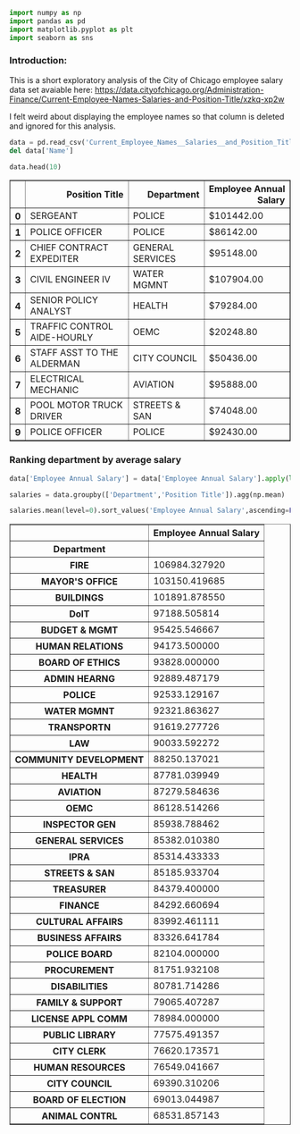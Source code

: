 

```python
import numpy as np
import pandas as pd
import matplotlib.pyplot as plt
import seaborn as sns
```

### Introduction:
This is a short exploratory analysis of the City of Chicago employee salary data set avaiable here: https://data.cityofchicago.org/Administration-Finance/Current-Employee-Names-Salaries-and-Position-Title/xzkq-xp2w

I felt weird about displaying the employee names so that column is deleted and ignored for this analysis.


```python
data = pd.read_csv('Current_Employee_Names__Salaries__and_Position_Titles.csv')
del data['Name']
```


```python
data.head(10)
```




<div>
<table border="1" class="dataframe">
  <thead>
    <tr style="text-align: right;">
      <th></th>
      <th>Position Title</th>
      <th>Department</th>
      <th>Employee Annual Salary</th>
    </tr>
  </thead>
  <tbody>
    <tr>
      <th>0</th>
      <td>SERGEANT</td>
      <td>POLICE</td>
      <td>$101442.00</td>
    </tr>
    <tr>
      <th>1</th>
      <td>POLICE OFFICER</td>
      <td>POLICE</td>
      <td>$86142.00</td>
    </tr>
    <tr>
      <th>2</th>
      <td>CHIEF CONTRACT EXPEDITER</td>
      <td>GENERAL SERVICES</td>
      <td>$95148.00</td>
    </tr>
    <tr>
      <th>3</th>
      <td>CIVIL ENGINEER IV</td>
      <td>WATER MGMNT</td>
      <td>$107904.00</td>
    </tr>
    <tr>
      <th>4</th>
      <td>SENIOR POLICY ANALYST</td>
      <td>HEALTH</td>
      <td>$79284.00</td>
    </tr>
    <tr>
      <th>5</th>
      <td>TRAFFIC CONTROL AIDE-HOURLY</td>
      <td>OEMC</td>
      <td>$20248.80</td>
    </tr>
    <tr>
      <th>6</th>
      <td>STAFF ASST TO THE ALDERMAN</td>
      <td>CITY COUNCIL</td>
      <td>$50436.00</td>
    </tr>
    <tr>
      <th>7</th>
      <td>ELECTRICAL MECHANIC</td>
      <td>AVIATION</td>
      <td>$95888.00</td>
    </tr>
    <tr>
      <th>8</th>
      <td>POOL MOTOR TRUCK DRIVER</td>
      <td>STREETS &amp; SAN</td>
      <td>$74048.00</td>
    </tr>
    <tr>
      <th>9</th>
      <td>POLICE OFFICER</td>
      <td>POLICE</td>
      <td>$92430.00</td>
    </tr>
  </tbody>
</table>
</div>



### Ranking department by average salary


```python
data['Employee Annual Salary'] = data['Employee Annual Salary'].apply(lambda s: pd.to_numeric(s.replace('$','')))
```


```python
salaries = data.groupby(['Department','Position Title']).agg(np.mean)
```


```python
salaries.mean(level=0).sort_values('Employee Annual Salary',ascending=False)
```




<div>
<table border="1" class="dataframe">
  <thead>
    <tr style="text-align: right;">
      <th></th>
      <th>Employee Annual Salary</th>
    </tr>
    <tr>
      <th>Department</th>
      <th></th>
    </tr>
  </thead>
  <tbody>
    <tr>
      <th>FIRE</th>
      <td>106984.327920</td>
    </tr>
    <tr>
      <th>MAYOR'S OFFICE</th>
      <td>103150.419685</td>
    </tr>
    <tr>
      <th>BUILDINGS</th>
      <td>101891.878550</td>
    </tr>
    <tr>
      <th>DoIT</th>
      <td>97188.505814</td>
    </tr>
    <tr>
      <th>BUDGET &amp; MGMT</th>
      <td>95425.546667</td>
    </tr>
    <tr>
      <th>HUMAN RELATIONS</th>
      <td>94173.500000</td>
    </tr>
    <tr>
      <th>BOARD OF ETHICS</th>
      <td>93828.000000</td>
    </tr>
    <tr>
      <th>ADMIN HEARNG</th>
      <td>92889.487179</td>
    </tr>
    <tr>
      <th>POLICE</th>
      <td>92533.129167</td>
    </tr>
    <tr>
      <th>WATER MGMNT</th>
      <td>92321.863627</td>
    </tr>
    <tr>
      <th>TRANSPORTN</th>
      <td>91619.277726</td>
    </tr>
    <tr>
      <th>LAW</th>
      <td>90033.592272</td>
    </tr>
    <tr>
      <th>COMMUNITY DEVELOPMENT</th>
      <td>88250.137021</td>
    </tr>
    <tr>
      <th>HEALTH</th>
      <td>87781.039949</td>
    </tr>
    <tr>
      <th>AVIATION</th>
      <td>87279.584636</td>
    </tr>
    <tr>
      <th>OEMC</th>
      <td>86128.514266</td>
    </tr>
    <tr>
      <th>INSPECTOR GEN</th>
      <td>85938.788462</td>
    </tr>
    <tr>
      <th>GENERAL SERVICES</th>
      <td>85382.010380</td>
    </tr>
    <tr>
      <th>IPRA</th>
      <td>85314.433333</td>
    </tr>
    <tr>
      <th>STREETS &amp; SAN</th>
      <td>85185.933704</td>
    </tr>
    <tr>
      <th>TREASURER</th>
      <td>84379.400000</td>
    </tr>
    <tr>
      <th>FINANCE</th>
      <td>84292.660694</td>
    </tr>
    <tr>
      <th>CULTURAL AFFAIRS</th>
      <td>83992.461111</td>
    </tr>
    <tr>
      <th>BUSINESS AFFAIRS</th>
      <td>83326.641784</td>
    </tr>
    <tr>
      <th>POLICE BOARD</th>
      <td>82104.000000</td>
    </tr>
    <tr>
      <th>PROCUREMENT</th>
      <td>81751.932108</td>
    </tr>
    <tr>
      <th>DISABILITIES</th>
      <td>80781.714286</td>
    </tr>
    <tr>
      <th>FAMILY &amp; SUPPORT</th>
      <td>79065.407287</td>
    </tr>
    <tr>
      <th>LICENSE APPL COMM</th>
      <td>78984.000000</td>
    </tr>
    <tr>
      <th>PUBLIC LIBRARY</th>
      <td>77575.491357</td>
    </tr>
    <tr>
      <th>CITY CLERK</th>
      <td>76620.173571</td>
    </tr>
    <tr>
      <th>HUMAN RESOURCES</th>
      <td>76549.041667</td>
    </tr>
    <tr>
      <th>CITY COUNCIL</th>
      <td>69390.310206</td>
    </tr>
    <tr>
      <th>BOARD OF ELECTION</th>
      <td>69013.044987</td>
    </tr>
    <tr>
      <th>ANIMAL CONTRL</th>
      <td>68531.857143</td>
    </tr>
  </tbody>
</table>
</div>


